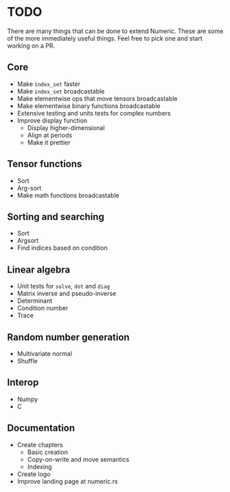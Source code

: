# TODO

There are many things that can be done to extend Numeric. These are some of the
more immediately useful things. Feel free to pick one and start working on a PR.

## Core

* Make `index_set` faster
* Make `index_set` broadcastable
* Make elementwise ops that move tensors broadcastable
* Make elementwise binary functions broadcastable
* Extensive testing and units tests for complex numbers
* Improve display function
  * Display higher-dimensional
  * Align at periods
  * Make it prettier

## Tensor functions

* Sort
* Arg-sort
* Make math functions broadcastable

## Sorting and searching

* Sort
* Argsort
* Find indices based on condition

## Linear algebra

* Unit tests for `solve`, `dot` and `diag`
* Matrix inverse and pseudo-inverse
* Determinant
* Condition number
* Trace

## Random number generation

* Multivariate normal
* Shuffle

## Interop

* Numpy
* C

## Documentation

* Create chapters
  * Basic creation
  * Copy-on-write and move semantics
  * Indexing
* Create logo
* Improve landing page at numeric.rs
